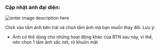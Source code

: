 
### Cập nhật ảnh đại diện:

![enter image description here](https://lh3.googleusercontent.com/LqQM4LJZ9E8pb2Slr2UEx36eeCC1X5BPTzoVs2Q0IY_XB0T9t82WvNHr9MDngOUu8QfOJ6p5GztT)

Click vào tấm ảnh bên trái và chọn tấm ảnh mà bạn muốn thay đổi. Lưu ý:
- Ảnh có thể dùng cho những hoạt động khác của BTN sau này, vì thế, nên chọn 1 tấm ảnh sắc nét, rõ khuôn mặt
